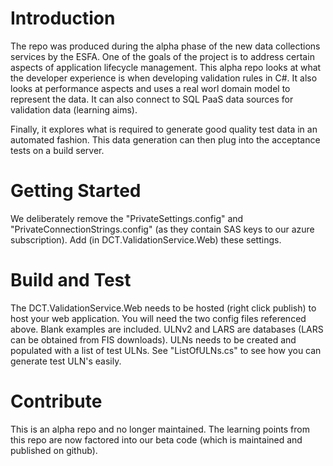 # Introduction 
The repo was produced during the alpha phase of the new data collections services by the ESFA.
One of the goals of the project is to address certain aspects of application lifecycle management. This alpha repo looks at what the developer experience 
is when developing validation rules in C#.
It also looks at performance aspects and uses a real worl domain model to represent the data.
It can also connect to SQL PaaS data sources for validation data (learning aims).

Finally, it explores what is required to generate good quality test data in an automated fashion. This data generation can then plug into the
acceptance tests on a build server.

# Getting Started
We deliberately remove the "PrivateSettings.config" and "PrivateConnectionStrings.config" (as they contain
SAS keys to our azure subscription).
Add (in DCT.ValidationService.Web) these settings.


# Build and Test
The DCT.ValidationService.Web needs to be hosted (right click publish) to host your web application.
You will need the two config files referenced above. Blank examples are included.
ULNv2 and LARS are databases (LARS can be obtained from FIS downloads). ULNs needs to be created and populated with a list of test
ULNs. See "ListOfULNs.cs" to see how you can generate test ULN's easily.

# Contribute
This is an alpha repo and no longer maintained. The learning points from this repo are now factored into our
beta code (which is maintained and published on github).
